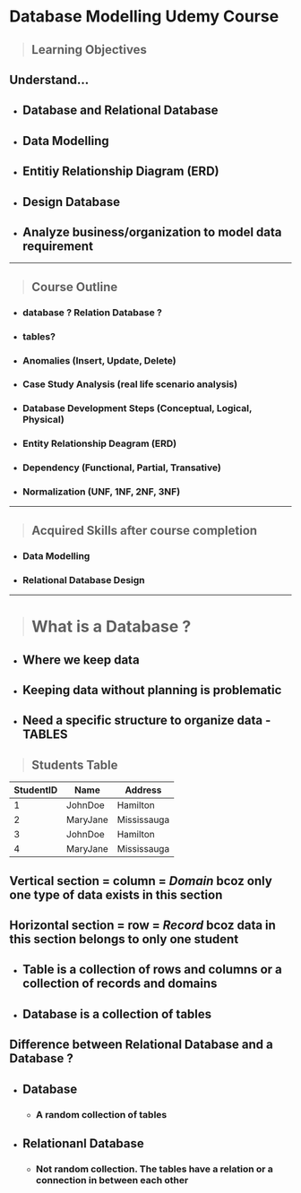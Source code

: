 # Database Modelling Udemy Course

> ## Learning Objectives 
## Understand...
* ## Database and Relational Database
* ## Data Modelling 
* ## Entitiy Relationship Diagram (ERD)
* ## Design Database
* ## Analyze business/organization to model data requirement

---
>## Course Outline
* ### database ? Relation Database ?
* ### tables?
* ### Anomalies (Insert, Update, Delete)
* ### Case Study Analysis (real life scenario analysis)
* ### Database Development Steps (Conceptual, Logical, Physical)
* ### Entity Relationship Deagram (ERD)
* ### Dependency (Functional, Partial, Transative)
* ### Normalization (UNF, 1NF, 2NF, 3NF)


---
>## Acquired Skills after course completion
* ### Data Modelling
* ### Relational Database Design

---

># __What is a Database ?__

* ## Where we keep data
* ## Keeping data without planning is problematic
* ## Need a specific structure to organize data - TABLES

>## __Students Table__
| StudentID | Name          |      Address     |
| ----      | -----         |      -------     |
| 1         | JohnDoe       |      Hamilton    |
| 2         | MaryJane      |      Mississauga |
| 3         | JohnDoe       |      Hamilton    |
| 4         | MaryJane      |      Mississauga |

## Vertical section = column = __*Domain*__ bcoz only one type of data exists in this section
## Horizontal section = row =  __*Record*__ bcoz data in this section belongs to only one student 

* ## Table is a collection of rows and columns or a collection of records and domains
* ## Database is a collection of tables


## Difference between Relational Database and a Database ?

* ## Database
    * ### A random collection of tables
* ## Relationanl Database
    * ### Not random collection. The tables have a relation or a connection in between each other
